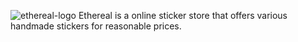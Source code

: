 ![ethereal-logo](https://github.com/umarxd/ethereal/assets/90648481/04b71fc1-e427-4429-b71d-0f4e15d9cb7d)
Ethereal is a online sticker store that offers various handmade stickers for reasonable prices.
